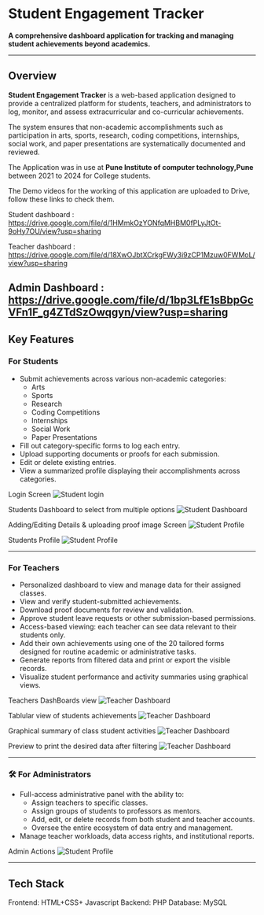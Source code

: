# Student Engagement Tracker

**A comprehensive dashboard application for tracking and managing student achievements beyond academics.**

---

##  Overview

**Student Engagement Tracker** is a web-based application designed to provide a centralized platform for students, teachers, and administrators to log, monitor, and assess extracurricular and co-curricular achievements.

The system ensures that non-academic accomplishments such as participation in arts, sports, research, coding competitions, internships, social work, and paper presentations are systematically documented and reviewed.

The Application was in use at **Pune Institute of computer technology,Pune**  between 2021 to 2024 for College students.

The Demo videos for the working of this application are uploaded to Drive, follow these links to check them.

Student dashboard : https://drive.google.com/file/d/1HMmkOzYONfqMHBM0fPLyJtOt-9oHy7OU/view?usp=sharing

Teacher dashboard : https://drive.google.com/file/d/18XwOJbtXCrkgFWy3i9zCP1Mzuw0FWMoL/view?usp=sharing

Admin Dashboard : https://drive.google.com/file/d/1bp3LfE1sBbpGcVFn1F_g4ZTdSzOwqgyn/view?usp=sharing
---

##  Key Features

###  For Students

- Submit achievements across various non-academic categories:
  - Arts
  - Sports
  - Research
  - Coding Competitions
  - Internships
  - Social Work
  - Paper Presentations
- Fill out category-specific forms to log each entry.
- Upload supporting documents or proofs for each submission.
- Edit or delete existing entries.
- View a summarized profile displaying their accomplishments across categories.

Login Screen
![Student login](dashboard_images/login.png)

Students Dashboard to select from multiple options
![Student Dashboard](dashboard_images/student_dashboard.png)

Adding/Editing Details & uploading proof image Screen
![Student Profile](dashboard_images/record_add_edit.png)

Students Profile
![Student Profile](dashboard_images/profile.png)




---

### For Teachers

- Personalized dashboard to view and manage data for their assigned classes.
- View and verify student-submitted achievements.
- Download proof documents for review and validation.
- Approve student leave requests or other submission-based permissions.
- Access-based viewing: each teacher can see data relevant to their students only.
- Add their own achievements using one of the 20 tailored forms designed for routine academic or administrative tasks.
- Generate reports from filtered data and print or export the visible records.
- Visualize student performance and activity summaries using graphical views.

Teachers DashBoards view
![Teacher Dashboard](dashboard_images/teacher_dash.png)

Tablular view of students achievements
![Teacher Dashboard](dashboard_images/teacherview.png)

Graphical summary of class student activities
![Teacher Dashboard](dashboard_images/graphs.png)

Preview to print the desired data after filtering
![Teacher Dashboard](dashboard_images/print_preview.png)

---

### 🛠️ For Administrators

- Full-access administrative panel with the ability to:
  - Assign teachers to specific classes.
  - Assign groups of students to professors as mentors.
  - Add, edit, or delete records from both student and teacher accounts.
  - Oversee the entire ecosystem of data entry and management.
- Manage teacher workloads, data access rights, and institutional reports.

Admin Actions
![Student Profile](dashboard_images/adminactions.png)



---

## Tech Stack

Frontend: HTML+CSS+ Javascript
Backend: PHP
Database: MySQL  
